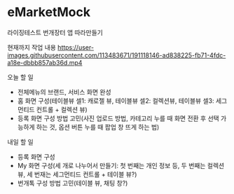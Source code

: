 # eMarketMock
라이징테스트 번개장터 앱 따라만들기

현재까지 작업 내용
https://user-images.githubusercontent.com/113483671/191118146-ad838225-fb71-4fdc-a18e-dbbb857ab36d.mp4

오늘 할 일
- 전체메뉴의 브랜드, 서비스 화면 완성
- 홈 화면 구성(테이블뷰 셀1: 캐로젤 뷰, 테이블뷰 셀2: 컬렉션뷰, 테이블뷰 셀3: 세그먼티드 컨트롤 + 컬렉션 뷰)
- 등록 화면 구성 방법 고민(사진 업로드 방법, 카테고리 누를 때 화면 전환 후 선택 가능하게 하는 것, 옵션 버튼 누를 때 팝업 창 뜨게 하는 법)

내일 할 일
- 등록 화면 구성
- My 화면 구성(세 개로 나누어서 만들기: 첫 번째는 개인 정보 등, 두 번째는 컬렉션 뷰, 세 번재는 세그먼티드 컨트롤 + 테이블 뷰?)
- 번개톡 구성 방법 고민(테이블 뷰, 채팅 창?)


